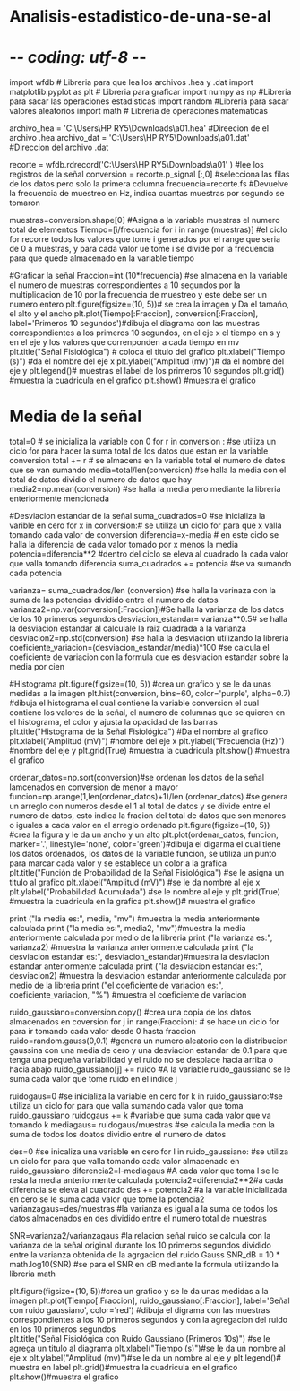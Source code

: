 # Analisis-estadistico-de-una-se-al
# -*- coding: utf-8 -*-



import wfdb # Libreria para que lea los archivos .hea y .dat
import matplotlib.pyplot as plt # Libreria para graficar
import numpy as np #Libreria para sacar las operaciones estadisticas
import random #Libreria para sacar valores aleatorios
import math # Libreria de operaciones matematicas

archivo_hea = 'C:\\Users\\HP RY5\\Downloads\\a01.hea' #Direecion de el archivo .hea
archivo_dat = 'C:\\Users\\HP RY5\\Downloads\\a01.dat' #Direccion del archivo .dat

recorte = wfdb.rdrecord('C:\\Users\\HP RY5\\Downloads\\a01' ) #lee los registros de la señal 
conversion = recorte.p_signal [:,0] #selecciona las filas de los datos pero solo la primera columna
frecuencia=recorte.fs #Devuelve la frecuencia de muestreo en Hz, indica cuantas muestras por segundo se tomaron 

muestras=conversion.shape[0] #Asigna a la variable muestras el numero total de elementos
Tiempo=[i/frecuencia for i in range (muestras)] #el ciclo for recorre todos los valores que tome i generados por el range que seria de 0 a muestras, y para cada valor ue tome i se divide por la frecuencia para que quede almacenado en la variable tiempo  

#Graficar la señal
Fraccion=int (10*frecuencia) #se almacena en la variable el numero de muestras correspondientes a 10 segundos por la multiplicacion de 10 por la frecuencia de muestreo y este debe ser un numero entero 
plt.figure(figsize=(10, 5))# se crea la imagen y Da el tamaño, el alto y el ancho 
plt.plot(Tiempo[:Fraccion], conversion[:Fraccion], label='Primeros 10 segundos')#dibuja el diagrama con las muestras correspondientes a los primeros 10 segundos, en el eje x el tiempo en s y en el eje y los valores que correnponden a cada tiempo en mv 
plt.title("Señal Fisiológica") # coloca el titulo del grafico
plt.xlabel("Tiempo (s)") #da el nombre del eje x 
plt.ylabel("Amplitud (mv)")# da el nombre del eje y 
plt.legend()# muestras el label de los primeros 10 segundos 
plt.grid() #muestra la cuadricula en el grafico 
plt.show() #muestra el grafico 

# Media de la señal 
total=0 # se inicializa la variable con 0 
for r in conversion : #se utiliza un ciclo for para hacer la suma total de los datos que estan en la variable conversion 
   total += r # se almacena en la variable total el numero de datos que se van sumando 
media=total/len(conversion) #se halla la media con el total de datos dividio el numero de datos que hay 
media2=np.mean(conversion) #se halla la media pero mediante la libreria enteriormente mencionada 
 
#Desviacion estandar de la señal 
suma_cuadrados=0 #se inicializa la varible en cero 
for x in conversion:# se utiliza un ciclo for para que x valla tomando cada valor de conversion 
    diferencia=x-media # en este ciclo se halla la diferencia de cada valor tomado por x menos la media 
    potencia=diferencia**2 #dentro del ciclo se eleva al cuadrado la cada valor que valla tomando diferencia
    suma_cuadrados += potencia #se va sumando cada potencia 
    
varianza= suma_cuadrados/len (conversion) #se halla la varinaza con la suma de las potencias dividido entre el numero de datos 
varianza2=np.var(conversion[:Fraccion])#Se halla la varianza de los datos de los 10 primeros segundos
desviacion_estandar= varianza**0.5# se halla la desviacion estandar al calculale la raiz cuadrada a la varianza 
desviacion2=np.std(conversion) #se halla la desviacion utilizando la libreria 
coeficiente_variacion=(desviacion_estandar/media)*100 #se calcula el coeficiente de variacion con la formula que es desviacion estandar sobre la media por cien 

#Histograma 
plt.figure(figsize=(10, 5)) #crea un grafico y se le da unas medidas a la imagen 
plt.hist(conversion, bins=60, color='purple', alpha=0.7) #dibuja el histograma el cual contiene la variable conversion el cual contiene los valores de la señal, el numero de columnas que se quieren en el histograma, el color y ajusta la opacidad de las barras
plt.title("Histograma de la Señal Fisiológica") #Da el nombre al grafico 
plt.xlabel("Amplitud (mV)") #nombre del eje x 
plt.ylabel("Frecuencia (Hz)") #nombre del eje y
plt.grid(True) #muestra la cuadricula 
plt.show() #muestra el grafico 

ordenar_datos=np.sort(conversion)#se ordenan los datos de la señal lamcenados en conversion de menor a mayor 
funcion=np.arange(1,len(ordenar_datos)+1)/len (ordenar_datos) #se genera un arreglo con numeros desde el 1 al total de datos y se divide entre el numero de datos, esto indica la fracion del total de datos que son menores o iguales a cada valor en el arreglo ordenado 
plt.figure(figsize=(10, 5)) #crea la figura y le da un ancho y un alto 
plt.plot(ordenar_datos, funcion, marker='.', linestyle='none', color='green')#dibuja el digarma el cual tiene los datos ordenados, los datos de la variable funcion, se utiliza un punto para marcar cada valor y se establece un color a la grafica  
plt.title("Función de Probabilidad de la Señal Fisiológica") #se le asigna un titulo al grafico 
plt.xlabel("Amplitud (mV)") #se le da nombre al eje x 
plt.ylabel("Probabilidad Acumulada") #se le nombre al eje y 
plt.grid(True) #muestra la cuadricula en la grafica 
plt.show()# muestra el grafico 

print ("la media es:", media, "mv") #muestra la media anteriormente calculada
print ("la media es:", media2, "mv")#muestra la media anteriormente calculada por medio de la libreria 
print ("la varianza es:", varianza2) #muestra la varianza anteriormente calculada
print ("la desviacion estandar es:", desviacion_estandar)#muestra la desviacion estandar anteriormente calculada
print ("la desviacion estandar es:", desviacion2) #muestra la desviacion estandar anteriormente calculada por medio de la libreria 
print ("el coeficiente de variacion es:", coeficiente_variacion, "%") #muestra el coeficiente de variacion

ruido_gaussiano=conversion.copy() #crea una copia de los datos almacenados en coversion
for j in range(Fraccion): # se hace un ciclo for para ir tomando cada valor desde 0 hasta fraccion
    ruido=random.gauss(0,0.1) #genera un numero aleatorio con la distribucion gaussina con una media de cero y una desviacion estandar de 0.1 para que tenga una pequeña variabilidad y el ruido no se desplace hacia arriba o hacia abajo 
    ruido_gaussiano[j] += ruido #A la variable ruido_gaussiano se le suma cada valor que tome ruido en el indice j 

ruidogaus=0 #se inicializa la variable en cero 
for k in ruido_gaussiano:#se utiliza un ciclo for para que valla sumando cada valor que toma ruido_gaussiano
    ruidogaus += k #variable que suma cada valor que va tomando k
    mediagaus= ruidogaus/muestras #se calcula la media con la suma de todos los doatos dividio entre el numero de datos 

des=0 #se inicaliza una variable en cero
for l in ruido_gaussiano: #se utiliza un ciclo for para que valla tomando cada valor almacenado en ruido_gaussiano
    diferencia2=l-mediagaus #A cada valor que toma l se le resta la media anteriormente calculada
    potencia2=diferencia2**2#a cada diferencia se eleva al cuadrado 
    des += potencia2 #a la variable inicializada en cero se le suma cada valor que tome la potencia2
    varianzagaus=des/muestras #la varianza es igual a la suma de todos los datos almacenados en des dividido entre el numero total de muestras
    
SNR=varianza2/varianzagaus #la relacion señal ruido se calcula con la varianza de la señal original durante los 10 primeros segundos dividido entre la varianza obtenida de la agrgacion del ruido Gauss 
SNR_dB = 10 * math.log10(SNR) #se para el SNR en dB mediante la formula utilizando la libreria math

plt.figure(figsize=(10, 5))#crea un grafico y se le da unas medidas a la imagen 
plt.plot(Tiempo[:Fraccion], ruido_gaussiano[:Fraccion], label='Señal con ruido gaussiano', color='red') #dibuja el digrama con las muestras correspondientes a los 10 primeros segundos y con la agregacion del ruido en los 10 primeros segundos  
plt.title("Señal Fisiológica con Ruido Gaussiano (Primeros 10s)") #se le agrega un titulo al diagrama
plt.xlabel("Tiempo (s)")#se le da un nombre al eje x 
plt.ylabel("Amplitud (mv)")#se le da un nombre al eje y
plt.legend()# muestra en label 
plt.grid()#muestra la cuadricula en el grafico 
plt.show()#muestra el grafico 
